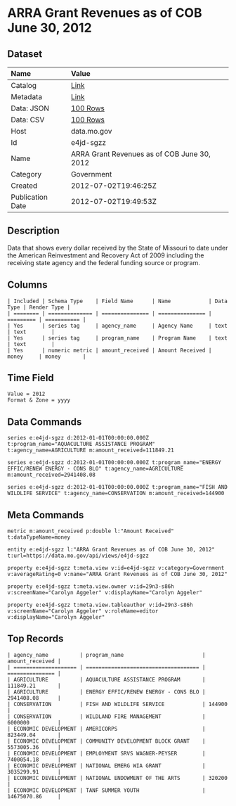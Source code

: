 # ARRA Grant Revenues as of COB June 30, 2012

## Dataset

| Name | Value |
| :--- | :---- |
| Catalog | [Link](https://catalog.data.gov/dataset/arra-grant-revenues-as-of-cob-june-30-2012-afe5b) |
| Metadata | [Link](https://data.mo.gov/api/views/e4jd-sgzz) |
| Data: JSON | [100 Rows](https://data.mo.gov/api/views/e4jd-sgzz/rows.json?max_rows=100) |
| Data: CSV | [100 Rows](https://data.mo.gov/api/views/e4jd-sgzz/rows.csv?max_rows=100) |
| Host | data.mo.gov |
| Id | e4jd-sgzz |
| Name | ARRA Grant Revenues as of COB June 30, 2012 |
| Category | Government |
| Created | 2012-07-02T19:46:25Z |
| Publication Date | 2012-07-02T19:49:53Z |

## Description

Data that shows every dollar received by the State of Missouri to date under the American Reinvestment and Recovery Act of 2009 including the receiving state agency and the federal funding source or program.

## Columns

```ls
| Included | Schema Type    | Field Name      | Name            | Data Type | Render Type |
| ======== | ============== | =============== | =============== | ========= | =========== |
| Yes      | series tag     | agency_name     | Agency Name     | text      | text        |
| Yes      | series tag     | program_name    | Program Name    | text      | text        |
| Yes      | numeric metric | amount_received | Amount Received | money     | money       |
```

## Time Field

```ls
Value = 2012
Format & Zone = yyyy
```

## Data Commands

```ls
series e:e4jd-sgzz d:2012-01-01T00:00:00.000Z t:program_name="AQUACULTURE ASSISTANCE PROGRAM" t:agency_name=AGRICULTURE m:amount_received=111849.21

series e:e4jd-sgzz d:2012-01-01T00:00:00.000Z t:program_name="ENERGY EFFIC/RENEW ENERGY - CONS BLO" t:agency_name=AGRICULTURE m:amount_received=2941408.08

series e:e4jd-sgzz d:2012-01-01T00:00:00.000Z t:program_name="FISH AND WILDLIFE SERVICE" t:agency_name=CONSERVATION m:amount_received=144900
```

## Meta Commands

```ls
metric m:amount_received p:double l:"Amount Received" t:dataTypeName=money

entity e:e4jd-sgzz l:"ARRA Grant Revenues as of COB June 30, 2012" t:url=https://data.mo.gov/api/views/e4jd-sgzz

property e:e4jd-sgzz t:meta.view v:id=e4jd-sgzz v:category=Government v:averageRating=0 v:name="ARRA Grant Revenues as of COB June 30, 2012"

property e:e4jd-sgzz t:meta.view.owner v:id=29n3-s86h v:screenName="Carolyn Aggeler" v:displayName="Carolyn Aggeler"

property e:e4jd-sgzz t:meta.view.tableauthor v:id=29n3-s86h v:screenName="Carolyn Aggeler" v:roleName=editor v:displayName="Carolyn Aggeler"
```

## Top Records

```ls
| agency_name          | program_name                         | amount_received | 
| ==================== | ==================================== | =============== | 
| AGRICULTURE          | AQUACULTURE ASSISTANCE PROGRAM       | 111849.21       | 
| AGRICULTURE          | ENERGY EFFIC/RENEW ENERGY - CONS BLO | 2941408.08      | 
| CONSERVATION         | FISH AND WILDLIFE SERVICE            | 144900          | 
| CONSERVATION         | WILDLAND FIRE MANAGEMENT             | 6000000         | 
| ECONOMIC DEVELOPMENT | AMERICORPS                           | 823449.04       | 
| ECONOMIC DEVELOPMENT | COMMUNITY DEVELOPMENT BLOCK GRANT    | 5573005.36      | 
| ECONOMIC DEVELOPMENT | EMPLOYMENT SRVS WAGNER-PEYSER        | 7400054.18      | 
| ECONOMIC DEVELOPMENT | NATIONAL EMERG WIA GRANT             | 3035299.91      | 
| ECONOMIC DEVELOPMENT | NATIONAL ENDOWMENT OF THE ARTS       | 320200          | 
| ECONOMIC DEVELOPMENT | TANF SUMMER YOUTH                    | 14675070.86     | 
```